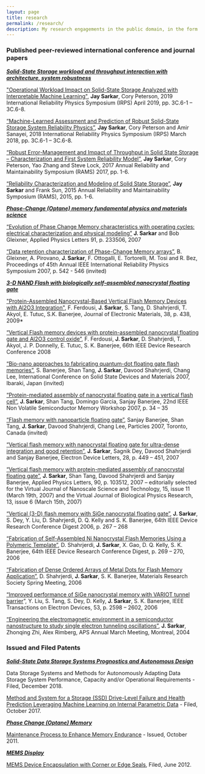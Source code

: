 ```yaml
---
layout: page
title: research
permalink: /research/
description: My research engagements in the public domain, in the form of peer-reviewed papers and filed patents, are described below. Working in industrial research, a significant portion of my work includes intellectual property that has been proprietary as trade secrets to my employers over the years.
---
```


### Published peer-reviewed international conference and journal papers

<u>***Solid-State Storage workload and throughput interaction with architecture, system robustness***</u>

<a href="https://ieeexplore.ieee.org/document/8720510/" target="_blank"> "Operational Workload Impact on Solid-State Storage Analyzed with Interpretable Machine Learning"</a>, **Jay Sarkar**, Cory Peterson, 2019 International Reliability Physics Symposium (IRPS) April 2019, pp. 3C.6-1 – 3C.6-8.

<a href="https://ieeexplore.ieee.org/document/8353565/" target="_blank"> “Machine-Learned Assessment and Prediction of Robust Solid-State Storage System Reliability Physics”</a>, **Jay Sarkar**, Cory Peterson and Amir Sanayei, 2018 International Reliability Physics Symposium (IRPS) March 2018, pp. 3C.6-1 – 3C.6-8.

<a href="http://ieeexplore.ieee.org/document/7889748/" target="_blank"> “Robust Error-Management and Impact of Throughput in Solid State Storage – Characterization and First System Reliability Model”</a>, **Jay Sarkar**, Cory Peterson, Yao Zhang and Steve Lock, 2017 Annual Reliability and Maintainability Symposium (RAMS) 2017, pp. 1-6.

<a href="https://ieeexplore.ieee.org/document/7105166" target="_blank"> “Reliability Characterization and Modeling of Solid State Storage”</a>, **Jay Sarkar** and Frank Sun, 2015 Annual Reliability and Maintainability Symposium (RAMS), 2015, pp. 1-6.

<u>***Phase-Change (Optane) memory fundamental physics and materials science***</u>

<a href="https://aip.scitation.org/doi/full/10.1063/1.2821845" target="_blank"> “Evolution of Phase Change Memory characteristics with operating cycles: electrical characterization and physical modeling”</a> **J. Sarkar** and Bob Gleixner, Applied Physics Letters 91, p. 233506, 2007

<a href="https://ieeexplore.ieee.org/document/4227689" target="_blank"> “Data retention characterization of Phase-Change Memory arrays”</a>, B. Gleixner, A. Pirovano, **J. Sarkar**, F. Ottogalli, E. Tortorelli, M. Tosi and R. Bez, Proceedings of 45th Annual IEEE International Reliability Physics Symposium 2007, p. 542 - 546 (invited)

*<u>**3-D NAND Flash with biologically self-assembled nanocrystal floating gate**</u>*

<a href="https://link.springer.com/article/10.1007%2Fs11664-008-0645-7" target="_blank"> "Protein-Assembled Nanocrystal-Based Vertical Flash Memory Devices with Al2O3 Integration"</a>, F. Ferdousi, **J. Sarkar**, S. Tang, D. Shahrjerdi, T. Akyol, E. Tutuc, S.K. Banerjee, Journal of Electronic Materials, 38, p. 438, 2009*

<a href="https://ieeexplore.ieee.org/document/4800732" target="_blank"> “Vertical Flash memory devices with protein-assembled nanocrystal floating gate and Al2O3 control oxide”</a>, F. Ferdousi, **J. Sarkar**, D. Shahrjerdi, T. Akyol, J. P. Donnelly, E. Tutuc, S. K. Banerjee, 66th IEEE Device Research Conference 2008

<a href="http://www.ssdm.jp/2007/invited_strategic.html" target="_blank"> “Bio-nano approaches to fabricating quantum-dot floating gate flash memories”</a>, S. Banerjee, Shan Tang, **J. Sarkar**, Davood Shahrjerdi, Chang Lee, International Conference on Solid State Devices and Materials 2007, Ibaraki, Japan (invited)

<a href="https://ieeexplore.ieee.org/document/4290570" target="_blank"> “Protein-mediated assembly of nanocrystal floating gate in a vertical flash cell”</a>, **J. Sarkar**, Shan Tang, Domingo Garcia, Sanjay Banerjee, 22nd IEEE Non Volatile Semiconductor Memory Workshop 2007, p. 34 – 35

<a href="http://www.nanoparticles.org/pdf/BanerjeeS.pdf" target="_blank"> “Flash memory with nanoparticle floating gate”</a>, Sanjay Banerjee, Shan Tang, **J. Sarkar**, Davood Shahrjerdi, Chang Lee, Particles 2007, Toronto, Canada (invited)

<a href="https://ieeexplore.ieee.org/document/4160043" target="_blank"> “Vertical flash memory with nanocrystal floating gate for ultra-dense integration and good retention”</a>, **J. Sarkar**, Sagnik Dey, Davood Shahrjerdi and Sanjay Banerjee, Electron Device Letters, 28, p. 449 – 451, 2007

<a href="https://aip.scitation.org/doi/10.1063/1.2711528" target="_blank"> “Vertical flash memory with protein-mediated assembly of nanocrystal floating gate”</a>, **J. Sarkar**, Shan Tang, Davood Shahrjerdi and Sanjay Banerjee, Applied Physics Letters, 90, p. 103512, 2007 – editorially selected for the Virtual Journal of Nanoscale Science and Technology, 15, issue 11 (March 19th, 2007) and the Virtual Journal of Biological Physics Research, 13, issue 6 (March 15th, 2007)

<a href="https://ieeexplore.ieee.org/document/4097631" target="_blank">“Vertical (3-D) flash memory with SiGe nanocrystal floating gate”</a>, **J. Sarkar**, S. Dey, Y. Liu, D. Shahrjerdi, D. Q. Kelly and S. K. Banerjee, 64th IEEE Device Research Conference Digest 2006, p. 267 – 268

<a href="https://ieeexplore.ieee.org/document/4097632" target="_blank">“Fabrication of Self-Assembled Ni Nanocrystal Flash Memories Using a Polymeric Template”</a>, D. Shahrjerdi, **J. Sarkar**, X. Gao, D. Q. Kelly, S. K. Banerjee, 64th IEEE Device Research Conference Digest, p. 269 – 270, 2006

<a href="https://nyuscholars.nyu.edu/en/publications/fabrication-of-dense-ordered-arrays-of-metal-dots-for-flash-memor" target="_blank">“Fabrication of Dense Ordered Arrays of Metal Dots for Flash Memory Application”</a>, D. Shahrjerdi, **J. Sarkar**, S. K. Banerjee, Materials Research Society Spring Meeting, 2006

<a href="https://ieeexplore.ieee.org/document/1705115" target="_blank">“Improved performance of SiGe nanocrystal memory with VARIOT tunnel barrier</a>”, Y. Liu, S. Tang, S. Dey, D. Kelly, **J. Sarkar**, S. K. Banerjee, IEEE Transactions on Electron Devices, 53, p. 2598 – 2602, 2006

<a href="http://flux.aps.org/meetings/YR04/MAR04/baps/abs/S9170007.html" target="_blank">“Engineering the electromagnetic environment in a semiconductor nanostructure to study single electron tunneling oscillations”</a>, **J. Sarkar**, Zhonqing Zhi, Alex Rimberg, APS Annual March Meeting, Montreal, 2004

### Issued and Filed Patents

*<u>**Solid-State Data Storage Systems Prognostics and Autonomous Design**</u>* 

Data Storage Systems and Methods for Autonomously Adapting Data Storage System Performance, Capacity and/or Operational Requirements - Filed, December 2018.

[Method and System for a Storage (SSD) Drive-Level Failure and Health Prediction Leveraging Machine Learning on Internal Parametric Data](https://patentimages.storage.googleapis.com/0a/48/b3/c8368a515a52d1/US20190108888A1.pdf) - Filed, October 2017.

*<u>**Phase Change (Optane) Memory**</u>*

[Maintenance Process to Enhance Memory Endurance](https://patentimages.storage.googleapis.com/bf/8b/75/fbb7447b9f31af/US8036016.pdf) - Issued, October 2011.

**<u>*MEMS Display*</u>**

[MEMS Device Encapsulation with Corner or Edge Seals](http://www.google.com/patents/US20140002964), Filed, June 2012.